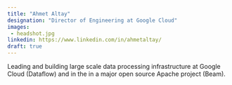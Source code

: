 ```yaml
---
title: "Ahmet Altay"
designation: "Director of Engineering at Google Cloud"
images:
 - headshot.jpg
linkedin: https://www.linkedin.com/in/ahmetaltay/
draft: true
---
```


Leading and building large scale data processing infrastructure at Google Cloud (Dataflow) and in the in a major open source Apache project (Beam).